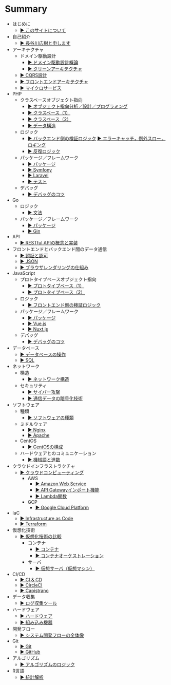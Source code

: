 # Summary
* はじめに
  * [▶ ︎このサイトについて](README.md)
* 自己紹介
  * [▶ ︎長谷川広樹と申します](public/self_introduction.md)
* アーキテクチャ
  * ドメイン駆動設計
    * [▶ ︎ドメイン駆動設計概論](public/backend_architecture_domain_driven_design_introduction.md)
    * [▶ ︎クリーンアーキテクチャ](public/backend_architecture_domain_driven_design_clean_architecture.md)
  * [▶ ︎CQRS設計](public/backend_architecture_cqrs.md)
  * [▶ ︎フロントエンドアーキテクチャ](public/frontend_architecture.md)
  * [▶ ︎マイクロサービス](public/frontend_and_backend_architecture_microservice.md)
* PHP
  * クラスベースオブジェクト指向
    * [▶ ︎オブジェクト指向分析／設計／プログラミング](public/backend_php_object_orientation_analysis_design_programming.md)
    * [▶ ︎クラスベース（1）](public/backend_php_object_orientation_class.md)
    * [▶ ︎クラスベース（2）](public/backend_php_object_orientation_method_data.md)
    * [▶ ︎データ構造](public/backend_php_object_orientation_data_structure.md)
  * ロジック
    * [▶ ︎バックエンド側の検証ロジック](public/backend_php_logic_validation.md)
      [▶ ︎エラーキャッチ，例外スロー，ロギング](public/backend_php_logic_catch_error_throw_exception_logging.md)
    * [▶ ︎反復ロジック](public/backend_php_logic_iteration.md)
  * パッケージ／フレームワーク
    * [▶ ︎パッケージ](public/backend_php_package.md)
    * [▶ ︎Symfony](public/backend_php_framework_symfony.md)
    * [▶ ︎Laravel](public/backend_php_framework_laravel.md)
    * [▶ ︎テスト](public/backend_php_testing.md)
  * デバッグ
    * [▶ ︎デバッグのコツ](public/backend_php_debug.md)
* Go
  * ロジック 
    * [▶ 文法](public/backend_go_logic.md)
  * パッケージ／フレームワーク
    * [▶ パッケージ](public/backend_go_package.md)
    * [▶ Gin](public/backend_go_framework_gin.md)
* API
  * [▶ ︎RESTful APIの概念と実装](public/backend_api_restful.md)
* フロントエンドとバックエンド間のデータ通信
  * [▶ ︎認証と認可](public/frontend_and_backend_authentication_authorization.md)
  * [▶ ︎JSON](public/frontend_and_backend_json.md)
  * [▶ ︎ブラウザレンダリングの仕組み](public/frontend_and_backend_browser_rendering.md)
* JavaScript
  * プロトタイプベースオブジェクト指向
    * [▶ ︎プロトタイプベース（1）](public/frontend_js_object_orientation_prototype.md)
    * [▶ ︎プロトタイプベース（2）](public/frontend_js_object_orientation_method_data.md)
  * ロジック
    * [▶ ︎フロントエンド側の検証ロジック](public/frontend_js_logic_validation.md)
  * パッケージ／フレームワーク
    * [▶ ︎パッケージ](public/frontend_js_package.md)
    * [▶ ︎Vue.js](public/frontend_js_framework_vuejs.md)
    * [▶ ︎Nuxt.js](public/frontend_js_framework_nuxtjs.md)
  * デバッグ
    * [▶ ︎デバッグのコツ](public/frontend_js_debug.md)
* データベース
  * [▶ ︎データベースの操作](public/backend_database_operation.md)
  * [▶ ︎SQL](public/backend_database_mysql.md)
* ネットワーク
  * 構造
    * [▶ ︎ネットワーク構造](public/infrastructure_network_internet.md)
  * セキュリティ
    * [▶ ︎サイバー攻撃](public/infrastructure_network_cyber_attacks.md)
    * [▶ ︎通信データの暗号化技術](public/infrastructure_network_encryption_technology.md)
* ソフトウェア
  * 種類
    * [▶ ︎ソフトウェアの種類](public/infrastructure_software.md)
  * ミドルウェア
    * [▶ ︎Nginx](public/infrastructure_software_middleware_nginx.md)
    * [▶ ︎Apache](public/infrastructure_software_middleware_apache.md)
  * CentOS
    * [▶ ︎CentOSの構成](public/infrastructure_software_centos.md)
  * ハードウェアとのコミュニケーション
    * [▶ ︎機械語と進数](public/infrastructure_software_machine_language_and_radix.md)
* クラウドインフラストラクチャ
  * [▶ ︎クラウドコンピューティング](public/infrastructure_cloud_computing.md)
    * AWS
      * [▶ ︎Amazon Web Service](public/infrastructure_cloud_computing_aws.md)
      * [▶ ︎API Gatewayインポート機能](public/infrastructure_cloud_computing_aws_api_gateway_import.md)
      * [▶ ︎Lambda関数](public/infrastructure_cloud_computing_aws_lambda_function.md)
    * GCP
      * [▶ ︎Google Cloud Platform](public/infrastructure_cloud_computing_gcp.md)
* IaC
  * [▶ ︎Infrastructure as Code](public/infrastructure_as_code.md)
  * [▶ ︎Terraform](public/infrastructure_as_code_terraform.md)
* 仮想化技術
  * [▶ ︎仮想化技術の比較](public/infrastructure_virtualization_comparison.md)
    * コンテナ
      * [▶ ︎コンテナ](public/infrastructure_virtualization_container.md)
      * [▶ ︎コンテナオーケストレーション](public/infrastructure_virtualization_container_orchestration.md)
    * サーバ
      * [▶ ︎仮想サーバ（仮想マシン）](public/infrastructure_virtualization_server.md)
* CI/CD
  * [▶ ︎CI & CD](public/infrastructure_ci_cd.md)
  * [▶ ︎CircleCI](public/infrastructure_circleci.md)
  * [▶ ︎Capistrano](public/infrastructure_capistrano.md)
* データ収集
  * [▶ ︎ログ収集ツール](public/infrastructure_log_collector.md)
* ハードウェア
  * [▶ ︎ハードウェア](public/hardware.md)
  * [▶ ︎組み込み機器](public/hardware_embedded_system.md)
* 開発フロー
  * [▶ ︎システム開発フローの全体像](public/management_development_flow.md)
* Git
  * [▶ ︎Git](public/git.md)
  * [▶ ︎GitHub](public/github.md)
* アルゴリズム
  * [▶ ︎アルゴリズムのロジック](public/backend_logic_algorithm.md)
* R言語
  * [▶ ︎統計解析](public/statistic_analysis.md)
